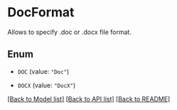 
# DocFormat
Allows to specify .doc or .docx file format.

## Enum


* `DOC` (value: `"Doc"`)

* `DOCX` (value: `"DocX"`)


[[Back to Model list]](../../README.md#documentation-for-models) [[Back to API list]](../../README.md#documentation-for-api-endpoints) [[Back to README]](../../README.md)


